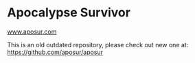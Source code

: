 # Apocalypse Survivor
www.aposur.com

This is an old outdated repository, please check out new one at:
https://github.com/aposur/aposur